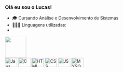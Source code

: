 ### Olá eu sou o Lucas!

- 🎓 Cursando Análise e Desenvolvimento de Sistemas
- 👨🏼‍💻 Linguagens utilizadas:
- 
<div>
<img height="70em" src="https://github-readme-stats-ten-gilt.vercel.app/api/top-langs/?username=eijilucas&layout=compact&theme=dracula">
<div>
  
<div>
  <img align="center" alt="Java" height="30" width="40" src="https://www.svgrepo.com/show/303388/java-4-logo.svg">
  <img align="center" alt="C" height="30" width="40" src="https://cdn.worldvectorlogo.com/logos/c--4.svg">
  <img align="center" alt="HTML" height="30" width="40" src="https://cdn.worldvectorlogo.com/logos/html-1.svg">
  <img align="center" alt="CSS" height="30" width="40" src="https://cdn.worldvectorlogo.com/logos/css-3.svg">
  <img align="center" alt="JS" height="30" width="40" src="https://cdn.worldvectorlogo.com/logos/logo-javascript.svg">
  <img align="center" alt="MYSQL" height="30" width="40" src="https://cdn.worldvectorlogo.com/logos/mysql-6.svg">
</div>
